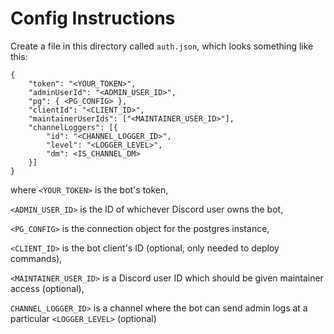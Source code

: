 # Config Instructions

Create a file in this directory called `auth.json`, which looks something like this:

```
{
    "token": "<YOUR_TOKEN>",
    "adminUserId": "<ADMIN_USER_ID>",
    "pg": { <PG_CONFIG> },
    "clientId": "<CLIENT_ID>",
    "maintainerUserIds": ["<MAINTAINER_USER_ID>"],
    "channelLoggers": [{
        "id": "<CHANNEL_LOGGER_ID>",
        "level": "<LOGGER_LEVEL>",
        "dm": <IS_CHANNEL_DM>
    }]
}
```

where `<YOUR_TOKEN>` is the bot's token,

`<ADMIN_USER_ID>` is the ID of whichever Discord user owns the bot,

`<PG_CONFIG>` is the connection object for the postgres instance,

`<CLIENT_ID>` is the bot client's ID (optional, only needed to deploy commands),

`<MAINTAINER_USER_ID>` is a Discord user ID which should be given maintainer access (optional),

`CHANNEL_LOGGER_ID>` is a channel where the bot can send admin logs at a particular `<LOGGER_LEVEL>` (optional)
